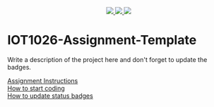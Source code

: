 <p align="center">
	<a href="https://github.com/GwGibson/IOT1026-Assignment-Template/actions/workflows/ci.yml">
    <img src="https://github.com/GwGibson/IOT1026-Assignment-Template/actions/workflows/ci.yml/badge.svg"/>
    </a>
	<a href="https://github.com/GwGibson/IOT1026-Assignment-Template/actions/workflows/formatting.yml">
    <img src="https://github.com/GwGibson/IOT1026-Assignment-Template/actions/workflows/formatting.yml/badge.svg"/>
    <a href="https://codecov.io/gh/GwGibson/IOT1026-Assignment-Template" > 
    <img src="https://codecov.io/gh/GwGibson/IOT1026-Assignment-Template/branch/main/graph/badge.svg?token=JS0857X5JD"/> 
    </a>
</p>

# IOT1026-Assignment-Template
Write a description of the project here and don't forget to update the badges.  

[Assignment Instructions](docs/instructions.md)  
[How to start coding](docs/how-to-use.md)  
[How to update status badges](docs/how-to-update-badges.md)
